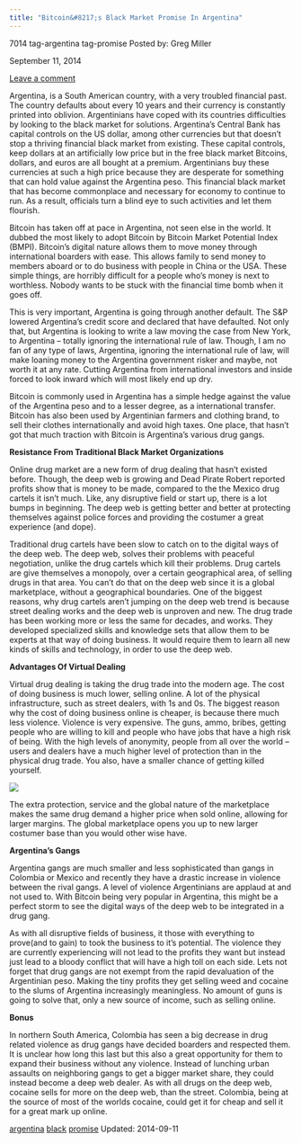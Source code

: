 ```yaml
---
title: "Bitcoin&#8217;s Black Market Promise In Argentina"
---
```


7014  tag-argentina tag-promise
Posted by: Greg Miller

<span>September 11, 2014</span>
    
<a href="/2014/09/11/bitcoins-black-market-promise-argentina/#respond">Leave a comment</a></span>
</p>
<p>Argentina, is a South American country, with a very troubled financial past. The country defaults about every 10 years and their currency is constantly printed into oblivion. Argentinians have coped with its countries difficulties by looking to the black market for solutions. Argentina&#8217;s Central Bank has capital controls on the US dollar, among other currencies but that doesn&#8217;t stop a thriving financial black market from existing. These capital controls, keep dollars at an artificially low price but in the free black market Bitcoins, dollars, and euros are all bought at a premium. Argentinians buy these currencies at such a high price because they are desperate for something that can hold value against the Argentina peso. This financial black market that has become commonplace and necessary for economy to continue to run. As a result, officials turn a blind eye to such activities and let them flourish.</p>
<p>Bitcoin has taken off at pace in Argentina, not seen else in the world. It dubbed the most likely to adopt Bitcoin by Bitcoin Market Potential Index (BMPI). Bitcoin&#8217;s digital nature allows them to move money through international boarders with ease. This allows family to send money to members aboard or to do business with people in China or the USA. These simple things, are horribly difficult for a people who&#8217;s money is next to worthless. Nobody wants to be stuck with the financial time bomb when it goes off.</p>
<p>This is very important, Argentina is going through another default. The S&amp;P lowered Argentina&#8217;s credit score and declared that have defaulted. Not only that, but Argentina is looking to write a law moving the case from New York, to Argentina – totally ignoring the international rule of law. Though, I am no fan of any type of laws, Argentina, ignoring the international rule of law, will make loaning money to the Argentina government risker and maybe, not worth it at any rate. Cutting Argentina from international investors and inside forced to look inward which will most likely end up dry.</p>
<p>Bitcoin is commonly used in Argentina has a simple hedge against the value of the Argentina peso and to a lesser degree, as a international transfer. Bitcoin has also been used by Argentinian farmers and clothing brand, to sell their clothes internationally and avoid high taxes. One place, that hasn&#8217;t got that much traction with Bitcoin is Argentina&#8217;s various drug gangs.</p>
<p><strong>Resistance From Traditional Black Market Organizations</strong></p>
<p>Online drug market are a new form of drug dealing that hasn&#8217;t existed before. Though, the deep web is growing and Dead Pirate Robert reported profits show that is money to be made, compared to the the Mexico drug cartels it isn&#8217;t much. Like, any disruptive field or start up, there is a lot bumps in beginning. The deep web is getting better and better at protecting themselves against police forces and providing the costumer a great experience (and dope).</p>
<p>Traditional drug cartels have been slow to catch on to the digital ways of the deep web. The deep web, solves their problems with peaceful negotiation, unlike the drug cartels which kill their problems. Drug cartels are give themselves a monopoly, over a certain geographical area, of selling drugs in that area. You can&#8217;t do that on the deep web since it is a global marketplace, without a geographical boundaries. One of the biggest reasons, why drug cartels aren&#8217;t jumping on the deep web trend is because street dealing works and the deep web is unproven and new. The drug trade has been working more or less the same for decades, and works. They developed specialized skills and knowledge sets that allow them to be experts at that way of doing business. It would require them to learn all new kinds of skills and technology, in order to use the deep web.</p>
<p><strong>Advantages Of Virtual Dealing</strong></p>
<p>Virtual drug dealing is taking the drug trade into the modern age. The cost of doing business is much lower, selling online. A lot of the physical infrastructure, such as street dealers, with 1s and 0s. The biggest reason why the cost of doing business online is cheaper, is because there much less violence. Violence is very expensive. The guns, ammo, bribes, getting people who are willing to kill and people who have jobs that have a high risk of being. With the high levels of anonymity, people from all over the world – users and dealers have a much higher level of protection than in the physical drug trade. You also, have a smaller chance of getting killed yourself.</p>
<img src="https://G-I-R.github.io/deepdotweb/imgs/2014/09/bmarket2.png" />

<p>The extra protection, service and the global nature of the marketplace makes the same drug demand a higher price when sold online, allowing for larger margins. The global marketplace opens you up to new larger costumer base than you would other wise have.</p>
<p><strong>Argentina&#8217;s Gangs</strong></p>
<p>Argentina gangs are much smaller and less sophisticated than gangs in Colombia or Mexico and recently they have a drastic increase in violence between the rival gangs. A level of violence Argentinians are applaud at and not used to. With Bitcoin being very popular in Argentina, this might be a perfect storm to see the digital ways of the deep web to be integrated in a drug gang.</p>
<p>As with all disruptive fields of business, it those with everything to prove(and to gain) to took the business to it&#8217;s potential. The violence they are currently experiencing will not lead to the profits they want but instead just lead to a bloody conflict that will have a high toll on each side. Lets not forget that drug gangs are not exempt from the rapid devaluation of the Argentinian peso. Making the tiny profits they get selling weed and cocaine to the slums of Argentina increasingly meaningless. No amount of guns is going to solve that, only a new source of income, such as selling online.</p>
<p><strong>Bonus</strong></p>
<p>In northern South America, Colombia has seen a big decrease in drug related violence as drug gangs have decided boarders and respected them. It is unclear how long this last but this also a great opportunity for them to expand their business without any violence. Instead of lunching urban assaults on neighboring gangs to get a bigger market share, they could instead become a deep web dealer. As with all drugs on the deep web, cocaine sells for more on the deep web, than the street. Colombia, being at the source of most of the worlds cocaine, could get it for cheap and sell it for a great mark up online.</p>
</div>
<a href="/tag/argentina/" rel="tag">argentina</a> <a href="/tag/black/" rel="tag">black</a> <a href="/tag/promise/" rel="tag">promise</a></span> 
Updated: 2014-09-11
    
